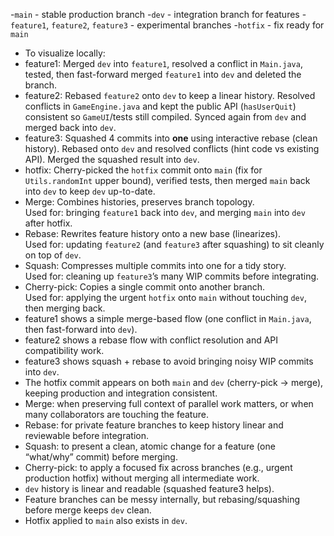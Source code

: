 -`main` - stable production branch
-`dev` - integration branch for features
-`feature1`, `feature2`, `feature3` - experimental branches
-`hotfix` - fix ready for `main`
- To visualize locally:
- feature1: Merged `dev` into `feature1`, resolved a conflict in `Main.java`, tested, then fast-forward merged `feature1` into `dev` and deleted the branch.
- feature2: Rebased `feature2` onto `dev` to keep a linear history. Resolved conflicts in `GameEngine.java` and kept the public API (`hasUserQuit`) consistent so `GameUI`/tests still compiled. Synced again from `dev` and merged back into `dev`.
- feature3: Squashed 4 commits into **one** using interactive rebase (clean history). Rebased onto `dev` and resolved conflicts (hint code vs existing API). Merged the squashed result into `dev`.
- hotfix: Cherry-picked the `hotfix` commit onto `main` (fix for `Utils.randomInt` upper bound), verified tests, then merged `main` back into `dev` to keep `dev` up-to-date.
- Merge: Combines histories, preserves branch topology.  
  Used for: bringing `feature1` back into `dev`, and merging `main` into `dev` after hotfix.
- Rebase: Rewrites feature history onto a new base (linearizes).  
  Used for: updating `feature2` (and `feature3` after squashing) to sit cleanly on top of `dev`.
- Squash: Compresses multiple commits into one for a tidy story.  
  Used for: cleaning up `feature3`’s many WIP commits before integrating.
- Cherry-pick: Copies a single commit onto another branch.  
  Used for: applying the urgent `hotfix` onto `main` without touching `dev`, then merging back.
- feature1 shows a simple merge-based flow (one conflict in `Main.java`, then fast-forward into `dev`).
- feature2 shows a rebase flow with conflict resolution and API compatibility work.
- feature3 shows squash + rebase to avoid bringing noisy WIP commits into `dev`.
- The hotfix commit appears on both `main` and `dev` (cherry-pick → merge), keeping production and integration consistent.
- Merge: when preserving full context of parallel work matters, or when many collaborators are touching the feature.
- Rebase: for private feature branches to keep history linear and reviewable before integration.
- Squash: to present a clean, atomic change for a feature (one “what/why” commit) before merging.
- Cherry-pick: to apply a focused fix across branches (e.g., urgent production hotfix) without merging all intermediate work.
- `dev` history is linear and readable (squashed feature3 helps).
- Feature branches can be messy internally, but rebasing/squashing before merge keeps `dev` clean.
- Hotfix applied to `main` also exists in `dev`.
